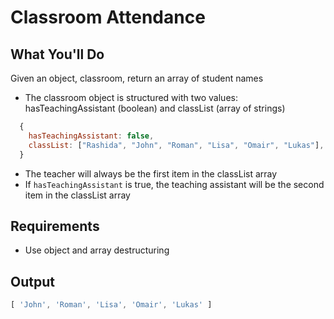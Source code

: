 # Classroom Attendance

## What You'll Do

Given an object, classroom, return an array of student names

- The classroom object is structured with two values: hasTeachingAssistant (boolean) and classList (array of strings)

```js
  {
    hasTeachingAssistant: false,
    classList: ["Rashida", "John", "Roman", "Lisa", "Omair", "Lukas"],
  }
```

- The teacher will always be the first item in the classList array
- If `hasTeachingAssistant` is true, the teaching assistant will be the second item in the classList array

## Requirements

- Use object and array destructuring

## Output

```js
[ 'John', 'Roman', 'Lisa', 'Omair', 'Lukas' ]
```
